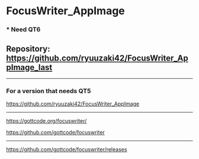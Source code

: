 
# FocusWriter_AppImage

### * Need QT6

## Repository: https://github.com/ryuuzaki42/FocusWriter_AppImage_last

---
### For a version that needs QT5
https://github.com/ryuuzaki42/FocusWriter_AppImage

---

https://gottcode.org/focuswriter/

https://github.com/gottcode/focuswriter

---
https://github.com/gottcode/focuswriter/releases
